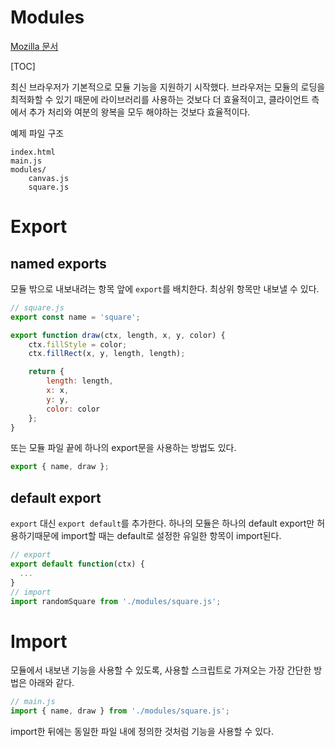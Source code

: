 # Modules

[Mozilla 문서](https://developer.mozilla.org/ko/docs/web/javascript/guide/modules)

[TOC]

최신 브라우저가 기본적으로 모듈 기능을 지원하기 시작했다. 브라우저는 모듈의 로딩을 최적화할 수 있기 때문에 라이브러리를 사용하는 것보다 더 효율적이고, 클라이언트 측에서 추가 처리와 여분의 왕복을 모두 해야하는 것보다 효율적이다.



예제 파일 구조

```
index.html
main.js
modules/
    canvas.js
    square.js
```



# Export

## named exports

모듈 밖으로 내보내려는 항목 앞에 `export`를 배치한다. 최상위 항목만 내보낼 수 있다.

```javascript
// square.js
export const name = 'square';

export function draw(ctx, length, x, y, color) {
    ctx.fillStyle = color;
    ctx.fillRect(x, y, length, length);

    return {
        length: length,
        x: x,
        y: y,
        color: color
    };
}
```

또는 모듈 파일 끝에 하나의 export문을 사용하는 방법도 있다.

```javascript
export { name, draw };
```



## default export

`export` 대신 `export default`를 추가한다. 하나의 모듈은 하나의 default export만 허용하기때문에 import할 때는 default로 설정한 유일한 항목이 import된다.

```javascript
// export
export default function(ctx) {
  ...
}
// import
import randomSquare from './modules/square.js';
```





# Import

모듈에서 내보낸 기능을 사용할 수 있도록, 사용할 스크립트로 가져오는 가장 간단한 방법은 아래와 같다.

```javascript
// main.js
import { name, draw } from './modules/square.js';
```

import한 뒤에는 동일한 파일 내에 정의한 것처럼 기능을 사용할 수 있다.
